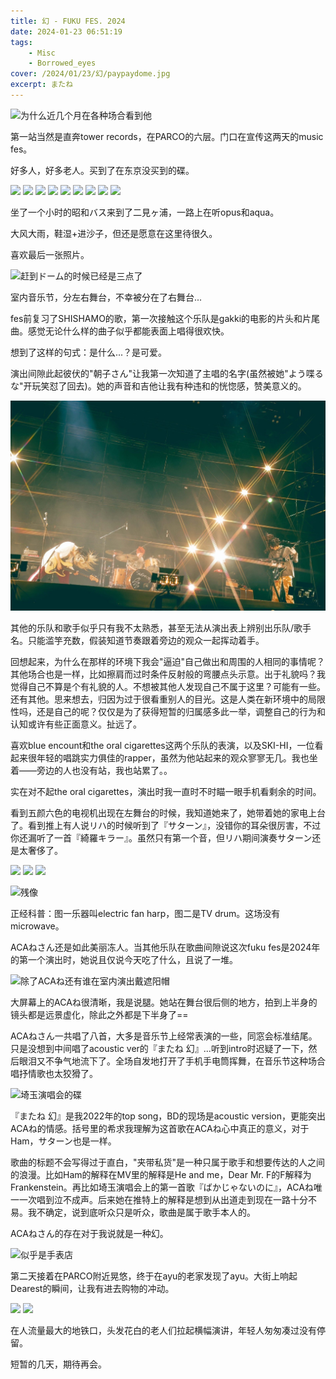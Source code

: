 ```yaml
---
title: 幻 - FUKU FES. 2024
date: 2024-01-23 06:51:19
tags:
    - Misc
    - Borrowed_eyes
cover: /2024/01/23/幻/paypaydome.jpg
excerpt: またね
---
```


![为什么近几个月在各种场合看到他](no_public_sounds.jpg)

第一站当然是直奔tower records，在PARCO的六层。门口在宣传这两天的music fes。

好多人，好多老人。买到了在东京没买到的碟。

<div class="justified-gallery">

![](二見ヶ浦_1.jpg)
![](二見ヶ浦_2.jpg)
![](二見ヶ浦_3.jpg)
![](二見ヶ浦_4.jpg)
![](二見ヶ浦_5.jpg)
![](二見ヶ浦_6.jpg)
![](二見ヶ浦_7.jpg)
![](二見ヶ浦_8.jpg)
![](二見ヶ浦_9.jpg)

</div>

坐了一个小时的昭和バス来到了二見ヶ浦，一路上在听opus和aqua。

大风大雨，鞋湿+进沙子，但还是愿意在这里待很久。

喜欢最后一张照片。

![赶到ドーム的时候已经是三点了](timetable.jpg)

室内音乐节，分左右舞台，不幸被分在了右舞台...

fes前复习了SHISHAMO的歌，第一次接触这个乐队是gakki的电影的片头和片尾曲。感觉无论什么样的曲子似乎都能表面上唱得很欢快。

想到了这样的句式：是什么...？是可爱。

演出间隙此起彼伏的"朝子さん"让我第一次知道了主唱的名字(虽然被她"よう喋るな"开玩笑怼了回去)。她的声音和吉他让我有种违和的恍惚感，赞美意义的。

![喜欢的女子乐队 +1](shishamo.jpg)

其他的乐队和歌手似乎只有我不太熟悉，甚至无法从演出表上辨别出乐队/歌手名。只能滥竽充数，假装知道节奏跟着旁边的观众一起挥动着手。

回想起来，为什么在那样的环境下我会"逼迫"自己做出和周围的人相同的事情呢？其他场合也是一样，比如擦肩而过时条件反射般的弯腰点头示意。出于礼貌吗？我觉得自己不算是个有礼貌的人。不想被其他人发现自己不属于这里？可能有一些。还有其他。思来想去，归因为过于很看重别人的目光。这是人类在新环境中的局限性吗，还是自己的呢？仅仅是为了获得短暂的归属感多此一举，调整自己的行为和认知或许有些正面意义。扯远了。

喜欢blue encount和the oral cigarettes这两个乐队的表演，以及SKI-HI，一位看起来很年轻的唱跳实力俱佳的rapper，虽然为他站起来的观众寥寥无几。我也坐着——旁边的人也没有站，我也站累了。。

实在对不起the oral cigarettes，演出时我一直时不时瞄一眼手机看剩余的时间。

看到五颜六色的电视机出现在左舞台的时候，我知道她来了，她带着她的家电上台了。看到推上有人说リハ的时候听到了『サターン』，没错你的耳朵很厉害，不过你还漏听了一首『綺羅キラー』。虽然只有第一个音，但リハ期间演奏サターン还是太奢侈了。

<div class="justified-gallery">

![](efh.jpg)
![](overview.jpg)
![](back.jpg)

</div>

![残像](acane.jpg)

正经科普：图一乐器叫electric fan harp，图二是TV drum。这场没有microwave。

ACAねさん还是如此美丽冻人。当其他乐队在歌曲间隙说这次fuku fes是2024年的第一个演出时，她说且仅说今天吃了什么，且说了一堆。

![除了ACAね还有谁在室内演出戴遮阳帽](zutomayo.jpg)

大屏幕上的ACAね很清晰，我是说腿。她站在舞台很后侧的地方，拍到上半身的镜头都是远景虚化，除此之外都是下半身了==

ACAねさん一共唱了八首，大多是音乐节上经常表演的一些，同窓会标准结尾。只是没想到中间唱了acoustic ver的『またね 幻』...听到intro时迟疑了一下，然后眼泪又不争气地流下了。全场自发地打开了手机手电筒挥舞，在音乐节这种场合唱抒情歌也太狡猾了。

![埼玉演唱会的碟](additional.jpg)

『またね 幻』是我2022年的top song，BD的现场是acoustic version，更能突出ACAね的情感。括号里的希求我理解为这首歌在ACAね心中真正的意义，对于Ham，サターン也是一样。

歌曲的标题不会写得过于直白，"夹带私货"是一种只属于歌手和想要传达的人之间的浪漫。比如Ham的解释在MV里的解释是He and me，Dear Mr. F的F解释为Frankenstein。再比如埼玉演唱会上的第一首歌『ばかじゃないのに』，ACAね唯一一次唱到泣不成声。后来她在推特上的解释是想到从出道走到现在一路十分不易。我不确定，说到底听众只是听众，歌曲是属于歌手本人的。

ACAねさん的存在对于我说就是一种幻。

![似乎是手表店](ayu.jpg)

第二天接着在PARCO附近晃悠，终于在ayu的老家发现了ayu。大街上响起Dearest的瞬间，让我有进去购物的冲动。

<div class="justified-gallery">

![](war.jpg)
![](nuke.jpg)

</div>

在人流量最大的地铁口，头发花白的老人们拉起横幅演讲，年轻人匆匆凑过没有停留。

短暂的几天，期待再会。